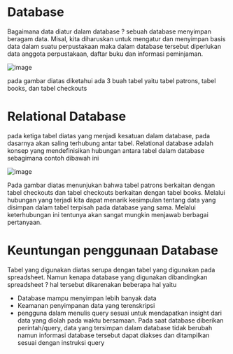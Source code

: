 # Database 

Bagaimana data diatur dalam database ? sebuah database menyimpan beragam data. Misal, kita diharuskan untuk mengatur dan menyimpan basis data dalam suatu perpustakaan maka dalam database tersebut diperlukan data anggota perpustakaan, daftar buku dan informasi peminjaman.

![image](https://github.com/akmalhsn/SQL/assets/149208628/cbb30ac8-996a-4b0e-92ab-a25c67f53213)

pada gambar diatas diketahui ada 3 buah tabel yaitu tabel patrons, tabel books, dan tabel checkouts 

# Relational Database 

pada ketiga tabel diatas yang menjadi kesatuan dalam database, pada dasarnya akan saling terhubung antar tabel. Relational database adalah konsep yang mendefinisikan hubungan antara tabel dalam database sebagimana contoh dibawah ini

![image](https://github.com/akmalhsn/SQL/assets/149208628/b06a40fb-3093-4229-a84b-8b64e1b85e7e)

Pada gambar diatas menunjukan bahwa tabel patrons berkaitan dengan tabel checkouts dan tabel checkouts berkaitan dengan tabel books. Melalui hubungan yang terjadi kita dapat menarik kesimpulan tentang data yang disimpan dalam tabel terpisah pada database yang sama. Melalui keterhubungan ini tentunya akan sangat mungkin menjawab berbagai pertanyaan.

# Keuntungan penggunaan Database 

Tabel yang digunakan diatas serupa dengan tabel yang digunakan pada spreadsheet. Namun kenapa database yang digunakan dibandingkan spreadsheet ? hal tersebut dikarenakan beberapa hal yaitu 
- Database mampu menyimpan lebih banyak data
- Keamanan penyimpanan data yang terenskripsi
- pengguna dalam menulis query sesuai untuk mendapatkan insight dari data yang diolah pada waktu bersamaan. Pada saat database diberikan perintah/query, data yang tersimpan dalam database tidak berubah namun informasi database tersebut dapat diakses dan ditampilkan sesuai dengan instruksi query

